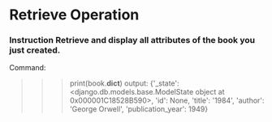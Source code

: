 # Retrieve Operation

### __Instruction__ Retrieve and display all attributes of the book you just created.

Command:
>>> print(book.__dict__)
output:
>>> {'_state': <django.db.models.base.ModelState object at 0x000001C18528B590>, 'id': None, 'title': '1984', 'author': 'George Orwell', 'publication_year': 1949}